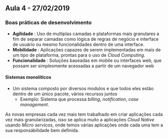 ## Aula 4 - 27/02/2019

### Boas práticas de desenvolvimento

-   **Agilidade** : Uso de multiplas camadas e plataformas mais granulares a fim de separar camadas como lógica de regras de negócio e interface de usuário ou mesmo funcionalidades dentro de uma interface.
-   **Mobilidade** : Aplicações capazes de serem implementadas em mais de um tipo de plataforma, prontas para o uso de _Cloud Computing_. 
-   **Funcionalidade** : Soluções baseadas em mobile ou interfaces web, que possam ser simplesmente acessadas a partir de um navegador web

#### Sistemas monolíticos

-   Um sistema composto por diversos modulos e que todos eles estão dentro de um único pacote, vários recursos juntos
    -   Exemplo: Sistema que processa _billing_, _notification_, _case management_. 

As novas empresas cada vez mais tem trabalhado em criar aplicações cada vez mais granularizadas, isso se aplica muito a aplicações _Cloud Native_ usando _Micro servicos_, onde temos várias aplicações onde cada uma tem a sua responsábilidade bem definida.